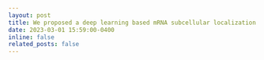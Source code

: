 ```yaml
---
layout: post
title: We proposed a deep learning based mRNA subcellular localization model called DeepmRNALoc!
date: 2023-03-01 15:59:00-0400
inline: false
related_posts: false
---
```


